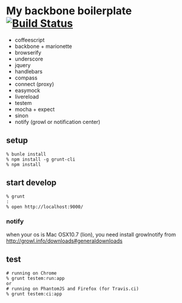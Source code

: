 # My backbone boilerplate [![Build Status](https://travis-ci.org/koba04/backbone-boilerplate.svg?branch=master)](https://travis-ci.org/koba04/backbone-boilerplate)

* coffeescript
* backbone + marionette
* browserify
* underscore
* jquery
* handlebars
* compass
* connect (proxy)
* easymock
* livereload
* testem
* mocha + expect
* sinon
* notify (growl or notification center)

## setup

```
% bunle install
% npm install -g grunt-cli
% npm install
```

## start develop

```
% grunt
:
% open http://localhost:9000/
```

### notify

when your os is Mac OSX10.7 (lion), you need install growlnotify from http://growl.info/downloads#generaldownloads

## test

```
# running on Chrome
% grunt testem:run:app
or
# running on PhantomJS and Firefox (for Travis.ci)
% grunt testem:ci:app
```
